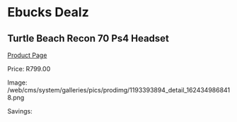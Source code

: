 
# Ebucks Dealz
## Turtle Beach Recon 70 Ps4 Headset
[Product Page](https://www.ebucks.com/web/shop/productSelected.do?prodId=1193393894&catId=1193873409)

Price: R799.00

Image: /web/cms/system/galleries/pics/prodimg/1193393894_detail_1624349868418.png

Savings: 


	
